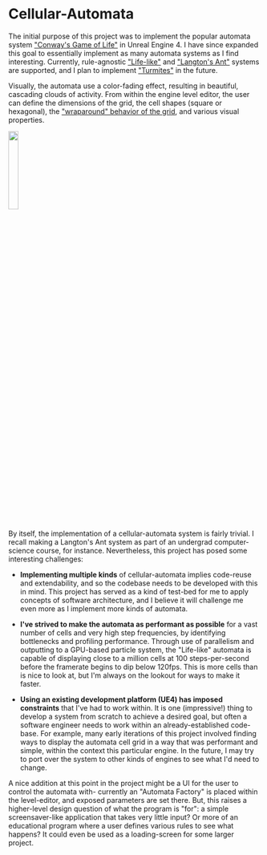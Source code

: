 # Cellular-Automata

The initial purpose of this project was to implement the popular automata system ["Conway's Game of Life"](https://en.wikipedia.org/wiki/Conway%27s_Game_of_Life) in Unreal Engine 4. I have since expanded this goal to essentially implement as many automata systems as I find interesting. Currently, rule-agnostic ["Life-like"](https://en.wikipedia.org/wiki/Life-like_cellular_automaton) and ["Langton's Ant"](https://en.wikipedia.org/wiki/Langton%27s_ant) systems are supported, and I plan to implement ["Turmites"](https://en.wikipedia.org/wiki/Langton%27s_ant#Extension_to_multiple_states) in the future.

Visually, the automata use a color-fading effect, resulting in beautiful, cascading clouds of activity. From within the engine level editor, the user can define the dimensions of the grid, the cell shapes (square or hexagonal), the ["wraparound" behavior of the grid](https://conwaylife.com/wiki/Bounded_grids), and various visual properties.

<img src = "https://user-images.githubusercontent.com/30654622/219524565-d508d7a4-d76b-40ec-8137-837ebcbeb51b.png" width="20%" height="20%">

By itself, the implementation of a cellular-automata system is fairly trivial. I recall making a Langton's Ant system as part of an undergrad computer-science course, for instance. Nevertheless, this project has posed some interesting challenges:

* __Implementing multiple kinds__ of cellular-automata implies code-reuse and extendability, and so the codebase needs to be developed with this in mind. This project has served as a kind of test-bed for me to apply concepts of software architecture, and I believe it will challenge me even more as I implement more kinds of automata.

* __I've strived to make the automata as performant as possible__ for a vast number of cells and very high step frequencies, by identifying bottlenecks and profiling performance. Through use of parallelism and outputting to a GPU-based particle system, the "Life-like" automata is capable of displaying close to a million cells at 100 steps-per-second before the framerate begins to dip below 120fps. This is more cells than is nice to look at, but I'm always on the lookout for ways to make it faster.

* __Using an existing development platform (UE4) has imposed constraints__ that I've had to work within. It is one (impressive!) thing to develop a system from scratch to achieve a desired goal, but often a software engineer needs to work within an already-established code-base. For example, many early iterations of this project involved finding ways to display the automata cell grid in a way that was performant and simple, within the context this particular engine. In the future, I may try to port over the system to other kinds of engines to see what I'd need to change.

A nice addition at this point in the project might be a UI for the user to control the automata with- currently an "Automata Factory" is placed within the level-editor, and exposed parameters are set there. But, this raises a higher-level design question of what the program is "for": a simple screensaver-like application that takes very little input? Or more of an educational program where a user defines various rules to see what happens? It could even be used as a loading-screen for some larger project.
